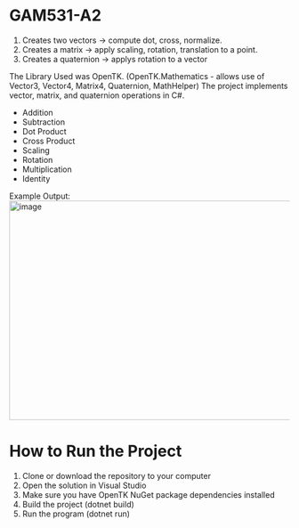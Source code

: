# GAM531-A2

1. Creates two vectors -> compute dot, cross, normalize.
2. Creates a matrix -> apply scaling, rotation, translation to a point.
3. Creates a quaternion -> applys rotation to a vector

The Library Used was OpenTK. (OpenTK.Mathematics - allows use of Vector3, Vector4, Matrix4, Quaternion, MathHelper) 
The project implements vector, matrix, and quaternion operations in C#.
- Addition
- Subtraction
- Dot Product
- Cross Product
- Scaling 
- Rotation
- Multiplication
- Identity

Example Output:
<img width="655" height="394" alt="image" src="https://github.com/user-attachments/assets/6799314f-05c7-4899-9e97-26c4aa2072bf" />




# How to Run the Project

1. Clone or download the repository to your computer
2. Open the solution in Visual Studio
3. Make sure you have OpenTK NuGet package dependencies installed
4. Build the project (dotnet build)
5. Run the program (dotnet run)
